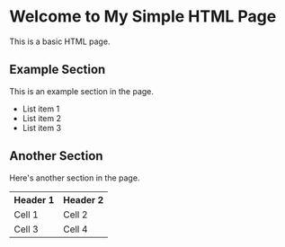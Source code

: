 <!DOCTYPE html>
<html>
<head>
  <title>My Simple HTML Page</title>
</head>
  <link rel="stylesheet" type="text/css" href="styles.css/styles.css">
<body>
  <h1>Welcome to My Simple HTML Page</h1>
  <p>This is a basic HTML page.</p>
  
  <h2>Example Section</h2>
  <p>This is an example section in the page.</p>
  
  <ul>
    <li>List item 1</li>
    <li>List item 2</li>
    <li>List item 3</li>
  </ul>
  
  <h2>Another Section</h2>
  <p>Here's another section in the page.</p>
  
  <table>
    <tr>
      <th>Header 1</th>
      <th>Header 2</th>
    </tr>
    <tr>
      <td>Cell 1</td>
      <td>Cell 2</td>
    </tr>
    <tr>
      <td>Cell 3</td>
      <td>Cell 4</td>
    </tr>
  </table>
</body>
</html>
